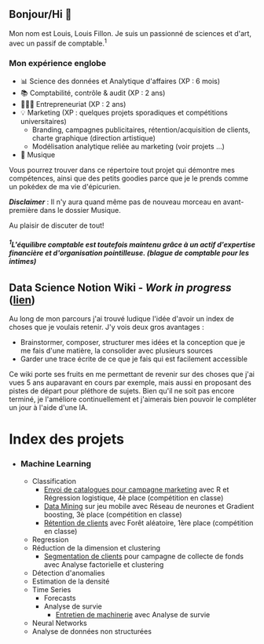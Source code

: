 ## Bonjour/Hi 👋

Mon nom est Louis, Louis Fillon. Je suis un passionné de sciences et d'art, avec un passif de comptable.<sup>1</sup>

### Mon expérience englobe
- 📊 Science des données et Analytique d'affaires (XP : 6 mois)
- 📚 Comptabilité, contrôle & audit (XP : 2 ans)
- 👷🏻‍♂️ Entrepreneuriat (XP : 2 ans)
- 💡 Marketing (XP : quelques projets sporadiques et compétitions universitaires)
   - Branding, campagnes publicitaires, rétention/acquisition de clients, charte graphique (direction artistique)
   - Modélisation analytique reliée au marketing (voir projets ...)
- 🎸 Musique

Vous pourrez trouver dans ce répertoire tout projet qui démontre mes compétences, ainsi que des petits goodies parce que je le prends comme un pokédex de ma vie d'épicurien.

***Disclaimer*** : Il n'y aura quand même pas de nouveau morceau en avant-première dans le dossier Musique.
<!--(mettre des extraits de morceaux avec titre "morceau en avant-première.wav" et maquette de la pochette/calligramme)-->


Au plaisir de discuter de tout!


***<h6><sup>1</sup>L'équilibre comptable est toutefois maintenu grâce à un actif d'expertise financière et d'organisation pointilleuse. (blague de comptable pour les intimes) </h6>***



## Data Science Notion Wiki - *****Work in progress***** ([lien](https://indecisive-perch-4dc.notion.site/14ce95ec0bf54ffd9b9d5a0cadbfd36f?v=1a39d338e4da80039c8a000cda16733d))
Au long de mon parcours j'ai trouvé ludique l'idée d'avoir un index de choses que je voulais retenir. J'y vois deux gros avantages :
- Brainstormer, composer, structurer mes idées et la conception que je me fais d'une matière, la consolider avec plusieurs sources
- Garder une trace écrite de ce que je fais qui est facilement accessible

Ce wiki porte ses fruits en me permettant de revenir sur des choses que j'ai vues 5 ans auparavant en cours par exemple, mais aussi en proposant des pistes de départ pour pléthore de sujets. Bien qu'il ne soit pas encore terminé, je l'améliore continuellement et j'aimerais bien pouvoir le compléter un jour à l'aide d'une IA.



# Index des projets
<!--
- ### Data Engineering

- ### Data Collection
   - API calls contenus dans les projets suivants
      - Book recommendation system using Wikipedia referenced books (collect the wikipedia articles)
   - Web scraping contenu dans les projets suivants

- ### Exploratory Data Analysis
   - Tous les projets contiennent une section EDA
   - Voici une liste de ceux qui sont les plus détaillés :
-->
 
- ### Machine Learning
   - Classification
      - [Envoi de catalogues pour campagne marketing](https://github.com/lofillon/lofillon/tree/main/Classification/EnvoiCatalogue_optimisation) avec R et Régression logistique, 4è place (compétition en classe) 
      - [Data Mining](https://github.com/lofillon/lofillon/tree/main/Classification/DataMining_NeuralNetwork) sur jeu mobile avec Réseau de neurones et Gradient boosting, 3è place (compétition en classe)
      - [Rétention de clients](https://github.com/lofillon/lofillon/tree/main/Classification/Churn_RandomForest) avec Forêt aléatoire, 1ère place (compétition en classe)
   - Regression
   - Réduction de la dimension et clustering
      - [Segmentation de clients](https://github.com/lofillon/lofillon/tree/main/Clustering/Segmentation_Clustering_Marketing) pour campagne de collecte de fonds avec Analyse factorielle et clustering
   - Détection d'anomalies
   - Estimation de la densité
   - Time Series
      - Forecasts
      - Analyse de survie
         - [Entretien de machinerie](https://github.com/lofillon/lofillon/tree/main/TimeSeries/SurvivalAnalysis_Machinerie) avec Analyse de survie
   - Neural Networks
   - Analyse de données non structurées
    

